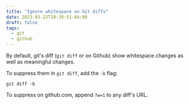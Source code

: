 ```yaml
---
title: "Ignore whitespace on Git diffs"
date: 2023-03-22T10:38:51-04:00
draft: false
tags:
  - git
  - github
---
```


By default, git's diff (`git diff` or on Github) show whitespace changes as well
as meaningful changes.

To suppress them in `git diff`, add the `-b` flag:

```
git diff -b
```

To suppress on github.com, append `?w=1` to any diff's URL.
